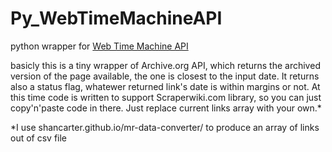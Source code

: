 Py_WebTimeMachineAPI
====================

python wrapper for [Web Time Machine API](http://archive.org/web/)

basicly this is a tiny wrapper of Archive.org API, which returns the archived version of the page available, the one is closest to the input date. It returns also a status flag, whatewer returned link's date is within margins or not. At this time code is written to support Scraperwiki.com library, so you can just copy'n'paste code in there. Just replace current links array with your own.*


*I use shancarter.github.io/mr-data-converter/ to produce an array of links out of csv file


